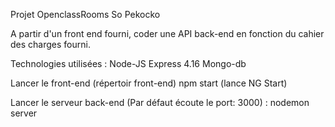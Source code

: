 Projet OpenclassRooms So Pekocko

A partir d'un front end fourni, coder une API back-end en fonction du cahier des charges fourni. 

Technologies utilisées :
Node-JS
Express 4.16
Mongo-db

Lancer le front-end (répertoir front-end)
npm start (lance NG Start)

Lancer le serveur back-end (Par défaut écoute le port: 3000) :
nodemon server


